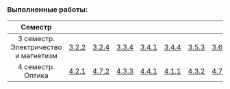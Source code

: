 ### Выполненные работы:
|  Семестр    |  |       | |       |  | | |
| :-----------: | :-----------: | :-----------: | :-----------: | :-----------: | :-----------: | :-----------: | :-----------: |
| 3 семестр. Электричество и магнетизм      | [3.2.2](https://github.com/vladyur/PhysLabs/tree/master/3rd%20sem/3.2.2)| [3.2.4](https://github.com/vladyur/PhysLabs/tree/master/3rd%20sem/3.2.4)    | [3.3.4](https://github.com/vladyur/PhysLabs/tree/master/3rd%20sem/3.3.4)     | [3.4.1](https://github.com/vladyur/PhysLabs/tree/master/3rd%20sem/3.4.1)      | [3.4.4](https://github.com/vladyur/PhysLabs/tree/master/3rd%20sem/3.4.4)      | [3.5.3](https://github.com/vladyur/PhysLabs/tree/master/3rd%20sem/3.5.3)      | [3.6.1](https://github.com/vladyur/PhysLabs/tree/master/3rd%20sem/3.6.1)       |
| 4 семестр. Оптика   | [4.2.1](https://github.com/vladyur/PhysLabs/tree/master/4th%20sem/4.2.1)        | [4.7.2](https://github.com/vladyur/PhysLabs/tree/master/4th%20sem/4.7.2)      |  [4.3.3](https://github.com/vladyur/PhysLabs/tree/master/4th%20sem/4.3.3)    |  [4.4.1](https://github.com/vladyur/PhysLabs/tree/master/4th%20sem/4.4.1)   |   [4.1.1](https://github.com/vladyur/PhysLabs/tree/master/4th%20sem/4.1.1)   |   [4.3.2](https://github.com/vladyur/PhysLabs/tree/master/4th%20sem/4.3.2)   |    [4.7.3](https://github.com/vladyur/PhysLabs/tree/master/4th%20sem/4.7.3)    |
